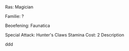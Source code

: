 Ras: Magician

Familie: ?

Beoefening: Faunatica

Special Attack: Hunter's Claws
	Stamina Cost: 2
	Description



































ddd